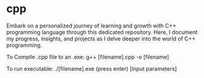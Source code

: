 # cpp
Embark on a personalized journey of learning and growth with C++ programming language through this dedicated repository. Here, I document my progress, insights, and projects as I delve deeper into the world of C++ programming.

To Compile .cpp file to an .exe:
g++ [filename].cpp -o [filename]

To run executable:
./[filename].exe (press enter)
[input parameters]